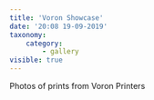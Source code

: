 ```yaml
---
title: 'Voron Showcase'
date: '20:08 19-09-2019'
taxonomy:
    category:
        - gallery
visible: true
---
```


Photos of prints from Voron Printers

